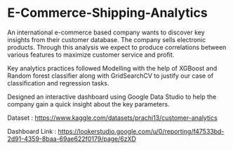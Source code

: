 # E-Commerce-Shipping-Analytics

An international e-commerce based company wants to discover key insights from their customer database. The company sells electronic products. Through this analysis we expect to produce correlations between various features to maximize customer service and profit.

Key analytics practices followed
Modelling with the help of XGBoost and Random forest classifier along with GridSearchCV to justify our case of classification and regression tasks.

Designed an interactive dashboard using Google Data Studio to help the company gain a quick insight about the key parameters.

Dataset : https://www.kaggle.com/datasets/prachi13/customer-analytics

Dashboard Link : https://lookerstudio.google.com/u/0/reporting/f47533bd-2d91-4359-8baa-69ae622f0179/page/6zXD

